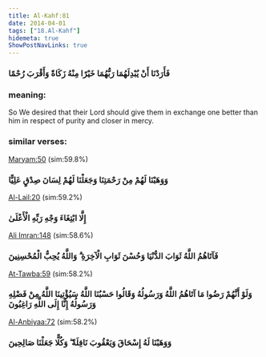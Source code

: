 ```yaml
---
title: Al-Kahf:81
date: 2014-04-01
tags: ["18.Al-Kahf"]
hidemeta: true 
ShowPostNavLinks: true 
---
```

### فَأَرَدْنَا أَنْ يُبْدِلَهُمَا رَبُّهُمَا خَيْرًا مِنْهُ زَكَاةً وَأَقْرَبَ رُحْمًا
### meaning: 
So We desired that their Lord should give them in exchange one better than him in respect of purity and closer in mercy.
### similar verses: 

[Maryam:50](/19/50) (sim:59.8%)

### وَوَهَبْنَا لَهُمْ مِنْ رَحْمَتِنَا وَجَعَلْنَا لَهُمْ لِسَانَ صِدْقٍ عَلِيًّا

[Al-Lail:20](/92/20) (sim:59.2%)

### إِلَّا ابْتِغَاءَ وَجْهِ رَبِّهِ الْأَعْلَىٰ

[Ali Imran:148](/3/148) (sim:58.6%)

### فَآتَاهُمُ اللَّهُ ثَوَابَ الدُّنْيَا وَحُسْنَ ثَوَابِ الْآخِرَةِ ۗ وَاللَّهُ يُحِبُّ الْمُحْسِنِينَ

[At-Tawba:59](/9/59) (sim:58.2%)

### وَلَوْ أَنَّهُمْ رَضُوا مَا آتَاهُمُ اللَّهُ وَرَسُولُهُ وَقَالُوا حَسْبُنَا اللَّهُ سَيُؤْتِينَا اللَّهُ مِنْ فَضْلِهِ وَرَسُولُهُ إِنَّا إِلَى اللَّهِ رَاغِبُونَ

[Al-Anbiyaa:72](/21/72) (sim:58.2%)

### وَوَهَبْنَا لَهُ إِسْحَاقَ وَيَعْقُوبَ نَافِلَةً ۖ وَكُلًّا جَعَلْنَا صَالِحِينَ
